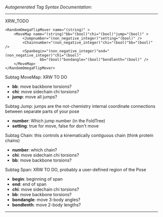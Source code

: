 _Autogenerated Tag Syntax Documentation:_

---
XRW_TODO

```
<RandomOmegaFlipMover name="(string)" >
    <MoveMap name="(string)"bb="(bool)"chi="(bool)"jump="(bool)" >
        <Jumpnumber="(non_negative_integer)"setting="(bool)" />
        <Chainnumber="(non_negative_integer)"chi="(bool)"bb="(bool)" />
        <Spanbegin="(non_negative_integer)"end="(non_negative_integer)"chi="(bool)"
                bb="(bool)"bondangle="(bool)"bondlenth="(bool)" />
    </MoveMap>
</RandomOmegaFlipMover>
```



Subtag MoveMap:   XRW TO DO

-   **bb**: move backbone torsions?
-   **chi**: move sidechain chi torsions?
-   **jump**: move all jumps?


Subtag Jump:   jumps are the not-chemistry internal coordinate connections between separate parts of your pose

-   **number**: Which jump number (in the FoldTree)
-   **setting**: true for move, false for don't move

Subtag Chain:   this controls a kinematically contiguous chain (think protein chains)

-   **number**: which chain?
-   **chi**: move sidechain chi torsions?
-   **bb**: move backbone torsions?

Subtag Span:   XRW TO DO, probably a user-defined region of the Pose

-   **begin**: beginning of span
-   **end**: end of span
-   **chi**: move sidechain chi torsions?
-   **bb**: move backbone torsions?
-   **bondangle**: move 3-body angles?
-   **bondlenth**: move 2-body lengths?

---

